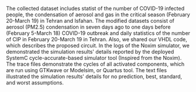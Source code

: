 The collected dataset includes statist of the number of COVID-19 infected people, the condensation of aerosol and gas in the critical season (February 20-March 19) in Tehran and Isfahan. The modified datasets consist of aerosol (PM2.5) condensation in seven days ago to one days before (February 5-March 18) COVID-19 outbreak and daily statistics of the number of CIP in February 20-March 19 in Tehran. Also, we shared our VHDL code, which describes the proposed circuit. 
In the logs of the Noxim simulator, we demonstrated the simulation results' details reported by the deployed SystemC cycle-accurate-based simulator tool (Inspired from the Noxim).  The trace files demonstrate the cycles of all activated components, which are run using GTKwave or Modelsim, or Quartus tool. The text files illustrated the simulation results' details for no prediction, best, standard, and worst assumptions.
